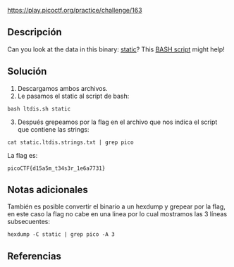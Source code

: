 https://play.picoctf.org/practice/challenge/163
## Descripción
Can you look at the data in this binary: [static](https://mercury.picoctf.net/static/bc72945175d643626d6ea9a689672dbd/static)? This [BASH script](https://mercury.picoctf.net/static/bc72945175d643626d6ea9a689672dbd/ltdis.sh) might help!
## Solución
1. Descargamos ambos archivos.
2. Le pasamos el static al script de bash:
```
bash ltdis.sh static
```
3. Después grepeamos por la flag en el archivo que nos indica el script que contiene las strings:
```
cat static.ltdis.strings.txt | grep pico
```

La flag es: 
```
picoCTF{d15a5m_t34s3r_1e6a7731}
```

## Notas adicionales

También es posible convertir el binario a un hexdump y grepear por la flag, en este caso la flag no cabe en una linea por lo cual mostramos las 3 líneas subsecuentes:
```
hexdump -C static | grep pico -A 3
```
## Referencias

